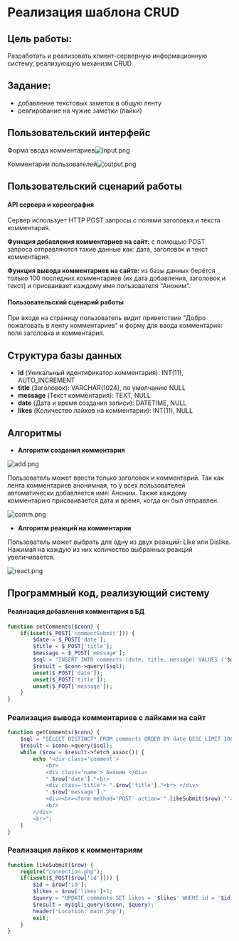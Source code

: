 # Реализация шаблона CRUD

## Цель работы:
Разработать и реализовать клиент-серверную информационную систему, реализующую механизм CRUD.

## Задание: 
- добавление текстовых заметок в общую ленту
- реагирование на чужие заметки (лайки)

## Пользовательский интерфейс

Форма ввода комментариев![input.png](input.png)

Комментарии пользователей![output.png](output.png)


##  Пользовательский сценарий работы

#### API сервера и хореография
Сервер использует HTTP POST запросы с полями заголовка и текста комментария.

**Функция добавления комментариев на сайт:**
с помощью POST запроса отправляются такие данные как: дата, заголовок и текст комментария.

**Функция вывода комментариев на сайте:**
из базы данных берётся только 100 последних комментариев (их дата добавления, заголовок и текст) и присваивает каждому имя пользователя "Аноним".

#### Пользовательский сценарий работы
При входе на страницу пользователь видит приветствие "Добро пожаловать в ленту комментариев" и форму для ввода комментария: поля заголовка и комментария.

## Структура базы данных
- **id** (Уникальный идентификатор комментария): INT(11), AUTO_INCREMENT
- **title** (Заголовок): VARCHAR(1024), по умолчанию NULL
- **message** (Текст комментария): TEXT, NULL
- **date** (Дата и время создания записи): DATETIME, NULL 
- **likes** (Количество лайков на комментарии): INT(11), NULL

## Алгоритмы

- **Алгоритм создания комментария**

![add.png](add.png)

Пользователь может ввести только заголовок и комментарий. Так как лента комментариев анонимная, то у всех пользователей автоматически добавляется имя: Аноним. Также каждому комментарию присваивается дата и время, когда он был отправлен.

![comm.png](comm.png)


- **Алгоритм реакций на комментарии**

Пользователь может выбрать для одну из двух реакций: Like или Dislike. Нажимая на каждую из них количество выбранных реакций увеличивается.

![react.png](react.png)



## Программный код, реализующий систему

#### Реализация добавления комментария в БД
```php
function setComments($conn) {
    if(isset($_POST['commentSubmit'])) {
        $date = $_POST['date'];
        $title = $_POST['title'];
        $message = $_POST['message'];
        $sql = "INSERT INTO comments (date, title, message) VALUES ('$date', '$title', '$message')";
        $result = $conn->query($sql);
        unset($_POST['date']);
        unset($_POST['title']);
        unset($_POST['message']);
    }
}
```
###  Реализация вывода комментариев с лайками на сайт
```php
function getComments($conn) {
    $sql = "SELECT DISTINCT* FROM comments ORDER BY date DESC LIMIT 100";
    $result = $conn->query($sql);
    while ($row = $result->fetch_assoc()) {
        echo "<div class='comment'>
            <br>
            <div class='name'> Аноним </div>
            ".$row['date']."<br>
            <div class='title'> ".$row['title']."<br> </div>
            ".$row['message']."
            <div><br><form method='POST' action='".likeSubmit($row)."'> <button type='submit' name='".$row['id']."' class='likebtn'>♡ Like</button>  Likes: ".$row["likes"]."</form></div>
            <br>
        </div>
        <br>";
    }
}
```
### Реализация лайков к комментариям
```php
function likeSubmit($row) {    
    require("connection.php");
    if(isset($_POST[$row['id']])) {
        $id = $row['id'];
        $likes = $row['likes']+1;
        $query = "UPDATE comments SET likes = '$likes' WHERE id = '$id'";
        $result = mysqli_query($conn, $query);
        header('Location: main.php');
        exit;
    }
}
```
